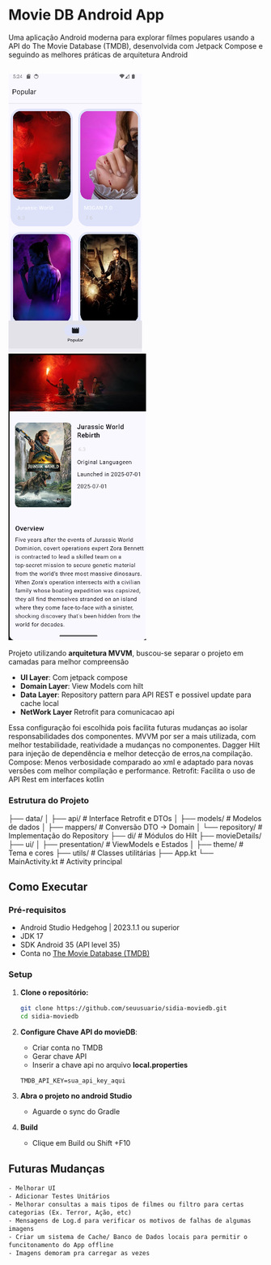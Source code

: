 # Movie DB Android App

Uma aplicação Android moderna para explorar filmes populares usando a API do The Movie Database (TMDB), desenvolvida com Jetpack Compose e seguindo as melhores práticas de arquitetura Android

##

![image](https://github.com/AlMdB/moviedb_project/blob/main/imgs/img1.png?raw=true)
![image](https://github.com/AlMdB/moviedb_project/blob/main/imgs/img2.png?raw=true)


Projeto utilizando **arquitetura MVVM**, buscou-se separar o projeto em camadas para melhor compreensão

- **UI Layer**: Com jetpack compose
- **Domain Layer**: View Models com hilt
- **Data Layer**: Repository pattern para API REST e possivel update para cache local
- **NetWork Layer** Retrofit para comunicacao api

Essa configuração foi escolhida pois facilita futuras mudanças ao isolar responsabilidades dos componentes.
MVVM por ser a mais utilizada, com melhor testabilidade, reatividade a mudanças no componentes.
Dagger Hilt para injeção de dependência e melhor detecção de erros,na compilação.
Compose: Menos verbosidade comparado ao xml e adaptado para novas versões com melhor compilação e performance.
Retrofit: Facilita o uso de API Rest em interfaces kotlin

### Estrutura do Projeto

├── data/
│   ├── api/           # Interface Retrofit e DTOs
│   ├── models/        # Modelos de dados
│   ├── mappers/       # Conversão DTO -> Domain
│   └── repository/    # Implementação do Repository
├── di/                # Módulos do Hilt
├── movieDetails/
├── ui/
│   ├── presentation/  # ViewModels e Estados
│   ├── theme/         # Tema e cores
├── utils/             # Classes utilitárias
├── App.kt
└── MainActivity.kt    # Activity principal



## Como Executar

### Pré-requisitos
- Android Studio Hedgehog | 2023.1.1 ou superior
- JDK 17
- SDK Android 35 (API level 35)
- Conta no [The Movie Database (TMDB)](https://www.themoviedb.org/)

### Setup

1. **Clone o repositório:**
   ```bash
   git clone https://github.com/seuusuario/sidia-moviedb.git
   cd sidia-moviedb

2. **Configure Chave API do movieDB**:
    - Criar conta no TMDB
    - Gerar chave API
    - Inserir a chave api no arquivo **local.properties**
    
    ```local.properties
    TMDB_API_KEY=sua_api_key_aqui
3. **Abra o projeto no android Studio**
    - Aguarde o sync do Gradle
4. **Build**
    - Clique em Build ou Shift +F10





## Futuras Mudanças
    - Melhorar UI
    - Adicionar Testes Unitários
    - Melhorar consultas a mais tipos de filmes ou filtro para certas categorias (Ex. Terror, Ação, etc)
    - Mensagens de Log.d para verificar os motivos de falhas de algumas imagens
    - Criar um sistema de Cache/ Banco de Dados locais para permitir o funcitonamento do App offline
    - Imagens demoram pra carregar as vezes




